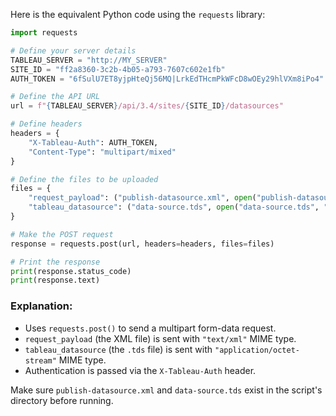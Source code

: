 Here is the equivalent Python code using the `requests` library:  

```python
import requests

# Define your server details
TABLEAU_SERVER = "http://MY_SERVER"
SITE_ID = "ff2a8360-3c2b-4b05-a793-7607c602e1fb"
AUTH_TOKEN = "6fSulU7ET8yjpHteQj56MQ|LrkEdTHcmPkWFcD8wOEy29hlVXm8iPo4"

# Define the API URL
url = f"{TABLEAU_SERVER}/api/3.4/sites/{SITE_ID}/datasources"

# Define headers
headers = {
    "X-Tableau-Auth": AUTH_TOKEN,
    "Content-Type": "multipart/mixed"
}

# Define the files to be uploaded
files = {
    "request_payload": ("publish-datasource.xml", open("publish-datasource.xml", "rb"), "text/xml"),
    "tableau_datasource": ("data-source.tds", open("data-source.tds", "rb"), "application/octet-stream"),
}

# Make the POST request
response = requests.post(url, headers=headers, files=files)

# Print the response
print(response.status_code)
print(response.text)
```

### **Explanation:**
- Uses `requests.post()` to send a multipart form-data request.
- `request_payload` (the XML file) is sent with `"text/xml"` MIME type.
- `tableau_datasource` (the `.tds` file) is sent with `"application/octet-stream"` MIME type.
- Authentication is passed via the `X-Tableau-Auth` header.

Make sure `publish-datasource.xml` and `data-source.tds` exist in the script's directory before running.
